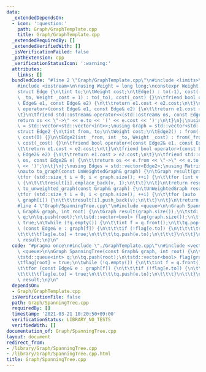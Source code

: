 ```yaml
---
data:
  _extendedDependsOn:
  - icon: ':question:'
    path: Graph/GraphTemplate.cpp
    title: Graph/GraphTemplate.cpp
  _extendedRequiredBy: []
  _extendedVerifiedWith: []
  _isVerificationFailed: false
  _pathExtension: cpp
  _verificationStatusIcon: ':warning:'
  attributes:
    links: []
  bundledCode: "#line 2 \"Graph/GraphTemplate.cpp\"\n#include <limits>\n#include <vector>\n\
    #include <iostream>\n\nusing Weight = long long;\nconstexpr Weight INF = std::numeric_limits<Weight>::max();\n\
    struct Edge {\n\tint to;\n\tWeight cost;\n\tEdge() : to(-1), cost(-1) {}\n\tEdge(int\
    \ _to, Weight _cost = 1) : to(_to), cost(_cost) {}\n\tfriend bool operator<(const\
    \ Edge& e1, const Edge& e2) {\n\t\treturn e1.cost < e2.cost;\n\t}\n\tfriend bool\
    \ operator>(const Edge& e1, const Edge& e2) {\n\t\treturn e1.cost > e2.cost;\n\
    \t}\n\tfriend std::ostream& operator<<(std::ostream& os, const Edge& e) {\n\t\t\
    return os << \"->\" << e.to << '(' << e.cost << ')';\n\t}\n};\nusing UnWeightedGraph\
    \ = std::vector<std::vector<int>>;\nusing Graph = std::vector<std::vector<Edge>>;\n\
    struct Edge2 {\n\tint from, to;\n\tWeight cost;\n\tEdge2() : from(-1), to(-1),\
    \ cost(0) {}\n\tEdge2(int _from, int _to, Weight _cost) : from(_from), to(_to),\
    \ cost(_cost) {}\n\tfriend bool operator<(const Edge2& e1, const Edge2& e2) {\n\
    \t\treturn e1.cost < e2.cost;\n\t}\n\tfriend bool operator>(const Edge2& e1, const\
    \ Edge2& e2) {\n\t\treturn e1.cost > e2.cost;\n\t}\n\tfriend std::ostream& operator<<(std::ostream&\
    \ os, const Edge2& e) {\n\t\treturn os << e.from << \"->\" << e.to << '(' << e.cost\
    \ << ')';\n\t}\n};\nusing Edges = std::vector<Edge2>;\nusing Matrix = std::vector<std::vector<Weight>>;\n\
    \nauto to_graph(const UnWeightedGraph& graph) {\n\tGraph result(graph.size());\n\
    \tfor (std::size_t i = 0; i < graph.size(); ++i) {\n\t\tfor (int v : graph[i])\
    \ {\n\t\t\tresult[i].emplace_back(v, 1);\n\t\t}\n\t}\n\treturn result;\n}\nauto\
    \ to_unweighted_graph(const Graph& graph) {\n\tUnWeightedGraph result(graph.size());\n\
    \tfor (std::size_t i = 0; i < graph.size(); ++i) {\n\t\tfor (auto [v, cost] :\
    \ graph[i]) {\n\t\t\tresult[i].push_back(v);\n\t\t}\n\t}\n\treturn result;\n}\n\
    #line 4 \"Graph/SpanningTree.cpp\"\n#include <queue>\n\nGraph SpanningTree(const\
    \ Graph& graph, int root) {\n\tGraph result(graph.size());\n\tstd::queue<int>\
    \ q;\n\tq.push(root);\n\tstd::vector<bool> flag(graph.size());\n\tflag[root] =\
    \ true;\n\twhile (!q.empty()) {\n\t\tint f = q.front();\n\t\tq.pop();\n\t\tfor\
    \ (const Edge& e : graph[f]) {\n\t\t\tif (!flag[e.to]) {\n\t\t\t\tresult[f].push_back(e);\n\
    \t\t\t\tflag[e.to] = true;\n\t\t\t\tq.push(e.to);\n\t\t\t}\n\t\t}\n\t}\n\treturn\
    \ result;\n}\n"
  code: "#pragma once\n#include \"./GraphTemplate.cpp\"\n#include <vector>\n#include\
    \ <queue>\n\nGraph SpanningTree(const Graph& graph, int root) {\n\tGraph result(graph.size());\n\
    \tstd::queue<int> q;\n\tq.push(root);\n\tstd::vector<bool> flag(graph.size());\n\
    \tflag[root] = true;\n\twhile (!q.empty()) {\n\t\tint f = q.front();\n\t\tq.pop();\n\
    \t\tfor (const Edge& e : graph[f]) {\n\t\t\tif (!flag[e.to]) {\n\t\t\t\tresult[f].push_back(e);\n\
    \t\t\t\tflag[e.to] = true;\n\t\t\t\tq.push(e.to);\n\t\t\t}\n\t\t}\n\t}\n\treturn\
    \ result;\n}\n"
  dependsOn:
  - Graph/GraphTemplate.cpp
  isVerificationFile: false
  path: Graph/SpanningTree.cpp
  requiredBy: []
  timestamp: '2021-03-21 10:20:50+09:00'
  verificationStatus: LIBRARY_NO_TESTS
  verifiedWith: []
documentation_of: Graph/SpanningTree.cpp
layout: document
redirect_from:
- /library/Graph/SpanningTree.cpp
- /library/Graph/SpanningTree.cpp.html
title: Graph/SpanningTree.cpp
---
```

